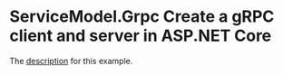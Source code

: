 # ServiceModel.Grpc Create a gRPC client and server in ASP.NET Core

The [description](https://max-ieremenko.github.io/ServiceModel.Grpc/CreateClientAndServerASPNETCore.html) for this example.
